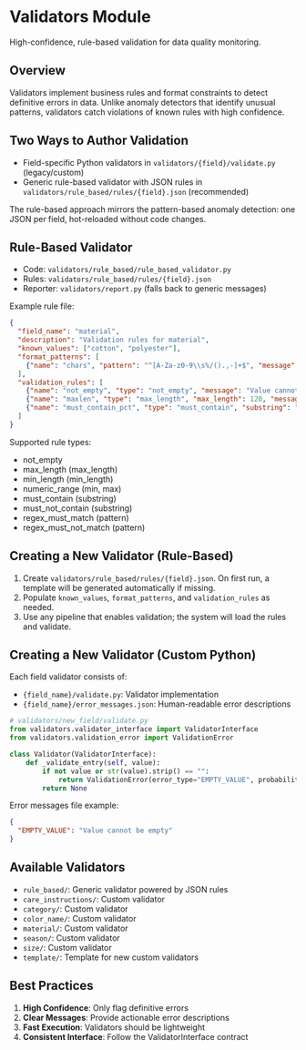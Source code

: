 # Validators Module

High-confidence, rule-based validation for data quality monitoring.

## Overview

Validators implement business rules and format constraints to detect definitive errors in data. Unlike anomaly detectors that identify unusual patterns, validators catch violations of known rules with high confidence.

## Two Ways to Author Validation

- Field-specific Python validators in `validators/{field}/validate.py` (legacy/custom)
- Generic rule-based validator with JSON rules in `validators/rule_based/rules/{field}.json` (recommended)

The rule-based approach mirrors the pattern-based anomaly detection: one JSON per field, hot-reloaded without code changes.

## Rule-Based Validator

- Code: `validators/rule_based/rule_based_validator.py`
- Rules: `validators/rule_based/rules/{field}.json`
- Reporter: `validators/report.py` (falls back to generic messages)

Example rule file:

```json
{
  "field_name": "material",
  "description": "Validation rules for material",
  "known_values": ["cotton", "polyester"],
  "format_patterns": [
    {"name": "chars", "pattern": "^[A-Za-z0-9\\s%/().,-]+$", "message": "Invalid characters"}
  ],
  "validation_rules": [
    {"name": "not_empty", "type": "not_empty", "message": "Value cannot be empty"},
    {"name": "maxlen", "type": "max_length", "max_length": 120, "message": "Too long"},
    {"name": "must_contain_pct", "type": "must_contain", "substring": "%", "message": "Missing %"}
  ]
}
```

Supported rule types:
- not_empty
- max_length (max_length)
- min_length (min_length)
- numeric_range (min, max)
- must_contain (substring)
- must_not_contain (substring)
- regex_must_match (pattern)
- regex_must_not_match (pattern)

## Creating a New Validator (Rule-Based)

1. Create `validators/rule_based/rules/{field}.json`. On first run, a template will be generated automatically if missing.
2. Populate `known_values`, `format_patterns`, and `validation_rules` as needed.
3. Use any pipeline that enables validation; the system will load the rules and validate.

## Creating a New Validator (Custom Python)

Each field validator consists of:
- `{field_name}/validate.py`: Validator implementation
- `{field_name}/error_messages.json`: Human-readable error descriptions

```python
# validators/new_field/validate.py
from validators.validator_interface import ValidatorInterface
from validators.validation_error import ValidationError

class Validator(ValidatorInterface):
    def _validate_entry(self, value):
        if not value or str(value).strip() == "":
            return ValidationError(error_type="EMPTY_VALUE", probability=1.0, details={})
        return None
```

Error messages file example:

```json
{
  "EMPTY_VALUE": "Value cannot be empty"
}
```

## Available Validators

- `rule_based/`: Generic validator powered by JSON rules
- `care_instructions/`: Custom validator
- `category/`: Custom validator
- `color_name/`: Custom validator
- `material/`: Custom validator
- `season/`: Custom validator
- `size/`: Custom validator
- `template/`: Template for new custom validators

## Best Practices

1. **High Confidence**: Only flag definitive errors
2. **Clear Messages**: Provide actionable error descriptions
3. **Fast Execution**: Validators should be lightweight
4. **Consistent Interface**: Follow the ValidatorInterface contract